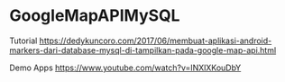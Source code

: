 # GoogleMapAPIMySQL

Tutorial
https://dedykuncoro.com/2017/06/membuat-aplikasi-android-markers-dari-database-mysql-di-tampilkan-pada-google-map-api.html

Demo Apps
https://www.youtube.com/watch?v=INXlXKouDbY